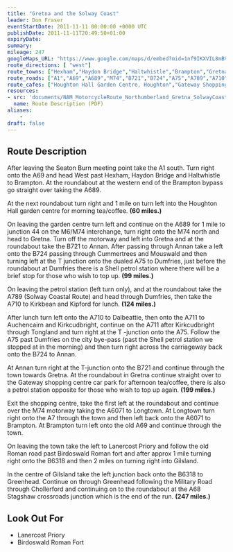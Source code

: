 ```yaml
---
title: "Gretna and the Solway Coast"
leader: Don Fraser
eventStartDate: 2011-11-11 00:00:00 +0000 UTC
publishDate: 2011-11-11T20:49:50+01:00
expiryDate:
summary:
mileage: 247
googleMaps_URL: "https://www.google.com/maps/d/embed?mid=1nf9IKXVIL8mBVZ_fLiJ5V6uvANk5KZUo"
route_directions: [ "west"]
route_towns: ["Hexham","Haydon Bridge","Haltwhistle","Brampton","Gretna","Annan","Cummertrees","Mouswald","Dumfries","Kirkbean","Kipford","Dalbeattie","Auchencairn","Kirkcudbright","Tongland","Longtown","Gilsland","Greenhead","Chollerford"]
route_roads: ["A1","A69","A689","M74","B721","B724","A75","A789","A710","A711","A6071","B6318"]
route_cafes: ["Houghton Hall Garden Centre, Houghton","Gateway Shopping Centre, Gretna"]
resources:
- src: 'documents/NAM_MotorcycleRoute_Northumberland_Gretna_SolwayCoast.pdf'
  name: Route Description (PDF)
aliases:
    - 
draft: false
---
```


## Route Description

After leaving the Seaton Burn meeting point take the A1 south. Turn right onto the A69 and head West past Hexham, Haydon Bridge and Haltwhistle to Brampton. At the roundabout at the western end of the Brampton bypass go straight over taking the A689. 

At the next roundabout turn right and 1 mile on turn left into the Houghton Hall garden centre for morning tea/coffee. **(60 miles.)**

On leaving the garden centre turn left and continue on the A689 for 1 mile to junction 44 on the M6/M74 interchange, turn right onto the M74 north and head to Gretna. Turn off the motorway and left into Gretna and at the roundabout take the B721 to Annan. After passing through Annan take a left onto the B724 passing through Cummertrees and Mouswald and then turning left at the T junction onto the dualed A75 to Dumfries, just before the roundabout at Dumfries there is a Shell petrol station where there will be a brief stop for those who wish to top up. **(99 miles.)**

On leaving the petrol station (left turn only), and at the roundabout take the A789 (Solway Coastal
Route) and head through Dumfries, then take the A710 to Kirkbean and Kipford for lunch. **(124 miles.)**

After lunch turn left onto the A710 to Dalbeattie, then onto the A711 to Auchencairn and Kirkcudbright, continue on the A711 after Kirkcudbright through Tongland and turn right at the T -junction onto the A75. Follow the A75 past Dumfries on the city bye-pass (past the Shell petrol station we stopped at in the morning) and then turn right across the carriageway back onto the B724 to Annan.

At Annan turn right at the T-junction onto the B721 and continue through the town towards Gretna. At the roundabout in Gretna continue straight over to the Gateway shopping centre car park for afternoon tea/coffee, there is also a petrol station opposite for those who wish to top up again. **(199 miles.)**

Exit the shopping centre, take the first left at the roundabout and continue over the M74 motorway
taking the A6071 to Longtown. At Longtown turn right onto the A7 through the town and then left back onto the A6071 to Brampton. At Brampton turn left onto the old A69 and continue through the town.

On leaving the town take the left to Lanercost Priory and follow the old Roman road past Birdoswald
Roman fort and after approx 1 mile turning right onto the B6318 and then 2 miles on turning right into Gilsland. 

In the centre of Gilsland take the left junction back onto the B6318 to Greenhead. Continue on
through Greenhead following the Military Road through Chollerford and continuing on to the roundabout at the A68 Stagshaw crossroads junction which is the end of the run. **(247 miles.)** 

## Look Out For

- Lanercost Priory
- Birdoswald Roman Fort
